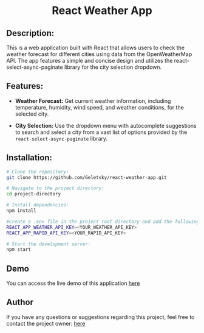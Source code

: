<h1 align="center">React Weather App</h1>

## Description:

This is a web application built with React that allows users to check the weather forecast for different cities using data from the OpenWeatherMap API. The app features a simple and concise design and utilizes the react-select-async-paginate library for the city selection dropdown.

## Features:

- **Weather Forecast:** Get current weather information, including temperature, humidity, wind speed, and weather conditions, for the selected city.

- **City Selection:** Use the dropdown menu with autocomplete suggestions to search and select a city from a vast list of options provided by the `react-select-async-paginate` library.

## Installation:

```bash
# Clone the repository:
git clone https://github.com/Geletsky/react-weather-app.git

# Navigate to the project directory:
cd project-directory

# Install dependencies:
npm install

#Create a .env file in the project root directory and add the following lines, replacing <YOUR_API_KEY> with your respective API keys:
REACT_APP_WEATHER_API_KEY=<YOUR_WEATHER_API_KEY>
REACT_APP_RAPID_API_KEY=<YOUR_RAPID_API_KEY>

# Start the development server:
npm start
```

## Demo

You can access the live demo of this application [here](https://react-weather-app-rust-theta.vercel.app/)

## Author

If you have any questions or suggestions regarding this project, feel free to contact the project owner: [here](https://github.com/Geletsky)